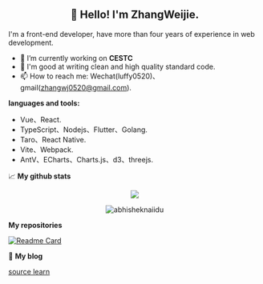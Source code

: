 
<h2 align="center">👋 Hello! I'm ZhangWeijie.</h2>


I'm a front-end developer, have more than four years of experience in web development.

- 🔭 I’m currently working on **CESTC**
- 🌱 I'm good at writing clean and high quality standard code.
- 📫 How to reach me: Wechat(luffy0520)、gmail(zhangwj0520@gmail.com).

**languages and tools:**  

- Vue、React.
- TypeScript、Nodejs、Flutter、Golang.
- Taro、React Native.
- Vite、Webpack.
- AntV、ECharts、Charts.js、d3、threejs.




📈  **My github stats**

<p align="center"> 
  
  <img  src="https://github-readme-stats.vercel.app/api?username=windego&show_icons=true&&icon_color=ffb300&bg_color=30,e96443,904e95&title_color=fdd835&text_color=fdd835&layout=compact" />

</p>
<p align="center"> 
  
  <img  src="https://github-readme-stats.vercel.app/api/top-langs?username=windego&hide=handlebars&langs_count=8&layout=compact&bg_color=30,e96443,904e95&title_color=fff&text_color=fff" alt="abhisheknaiidu" />
</p>


**My repositories**

[![Readme Card](https://github-readme-stats.vercel.app/api/pin/?username=windego&repo=windego)](https://github.com/windego/windegi)

📌 **My blog**

[source learn](Source.md)


